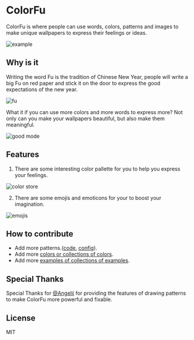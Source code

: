 # ColorFu

ColorFu is where people can use words, colors, patterns and images to make unique wallpapers to express their feelings or ideas.

![example](https://i.loli.net/2021/11/08/M7LhoxGfvARit3U.png)

## Why is it

Writing the word Fu is the tradition of Chinese New Year, people will write a big Fu on red paper and stick it on the door to express the good expectations of the new year.

![fu](https://i.loli.net/2021/11/08/shFjeYXUEgGJ5AZ.png)

What it if you can use more colors and more words to express more? Not only can you make your wallpapers beautiful, but also make them meaningful.

![good mode](https://i.loli.net/2021/11/08/kdPIX5V2WxhoGeR.png)

## Features

1. There are some interesting color pallette for you to help you express your feelings.

![color store](https://i.loli.net/2021/11/08/tHmdewQEgbDnikR.png)

2. There are some emojis and emoticons for your to boost your imagination.

![emojis](https://i.loli.net/2021/11/08/IudDlx8psqVPCwG.png)

## How to contribute

- Add more patterns.([code](./src/utils/pattern), [config](./src/utils/attribute/pattern)).
- Add more [colors or collections of colors](./src/data/color).
- Add more [examples of collections of examples](./src/data/gallery).

## Special Thanks

Special Thanks for [@Angelii](https://github.com/Angelii) for providing the features of drawing patterns to make ColorFu more powerful and fixable.

## License

MIT
